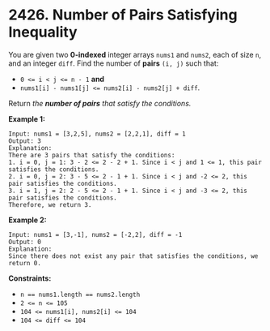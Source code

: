 # **2426. Number of Pairs Satisfying Inequality**

You are given two **0-indexed** integer arrays `nums1` and `nums2`, each of size `n`, and an integer `diff`. Find the number of **pairs** `(i, j)` such that:

- `0 <= i < j <= n - 1` **and**
- `nums1[i] - nums1[j] <= nums2[i] - nums2[j] + diff`.

Return *the **number of pairs** that satisfy the conditions.*

**Example 1:**

```
Input: nums1 = [3,2,5], nums2 = [2,2,1], diff = 1
Output: 3
Explanation:
There are 3 pairs that satisfy the conditions:
1. i = 0, j = 1: 3 - 2 <= 2 - 2 + 1. Since i < j and 1 <= 1, this pair satisfies the conditions.
2. i = 0, j = 2: 3 - 5 <= 2 - 1 + 1. Since i < j and -2 <= 2, this pair satisfies the conditions.
3. i = 1, j = 2: 2 - 5 <= 2 - 1 + 1. Since i < j and -3 <= 2, this pair satisfies the conditions.
Therefore, we return 3.

```

**Example 2:**

```
Input: nums1 = [3,-1], nums2 = [-2,2], diff = -1
Output: 0
Explanation:
Since there does not exist any pair that satisfies the conditions, we return 0.

```

**Constraints:**

- `n == nums1.length == nums2.length`
- `2 <= n <= 105`
- `104 <= nums1[i], nums2[i] <= 104`
- `104 <= diff <= 104`
